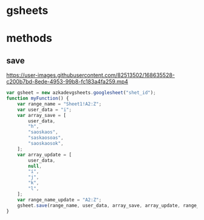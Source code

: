 # gsheets



# methods

## save

https://user-images.githubusercontent.com/82513502/168635528-c200b7bd-8ede-4953-99b8-fc183a4fa259.mp4

```js
var gsheet = new azkadevgsheets.googlesheet("shet_id");
function myFunction() {
    var range_name = "Sheet1!A2:Z";
    var user_data = "i";
    var array_save = [
        user_data,
        "h",
        "saoskaos",
        "saskaosoas",
        "saoskaosok",
    ];
    var array_update = [
        user_data,
        null,
        "i",
        "j",
        "k",
        "l",
    ];
    var range_name_update = "A2:Z";
    gsheet.save(range_name, user_data, array_save, array_update, range_name_update);
}
```
